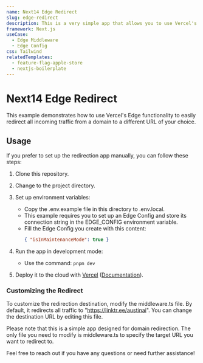 ```yaml
---
name: Next14 Edge Redirect
slug: edge-redirect
description: This is a very simple app that allows you to use Vercel's Edge to redirect all traffic from a domain to another URL.
framework: Next.js
useCase:
  - Edge Middleware
  - Edge Config
css: Tailwind
relatedTemplates:
  - feature-flag-apple-store
  - nextjs-boilerplate
---
```


# Next14 Edge Redirect

This example demonstrates how to use Vercel's Edge functionality to easily redirect all incoming traffic from a domain to a different URL of your choice.

## Usage

If you prefer to set up the redirection app manually, you can follow these steps:

1. Clone this repository.

2. Change to the project directory.

3. Set up environment variables:

   - Copy the .env.example file in this directory to .env.local.
   - This example requires you to set up an Edge Config and store its connection string in the EDGE_CONFIG environment variable.
   - Fill the Edge Config you create with this content:
     ```json
     { "isInMaintenanceMode": true }
     ```

4. Run the app in development mode:

   - Use the command: `pnpm dev`

5. Deploy it to the cloud with [Vercel](https://vercel.com/new?utm_source=github&utm_medium=readme&utm_campaign=edge-redirect) ([Documentation](https://nextjs.org/docs/deployment)).

### Customizing the Redirect

To customize the redirection destination, modify the middleware.ts file. By default, it redirects all traffic to "https://linktr.ee/austinai". You can change the destination URL by editing this file.

Please note that this is a simple app designed for domain redirection. The only file you need to modify is middleware.ts to specify the target URL you want to redirect to.

Feel free to reach out if you have any questions or need further assistance!
